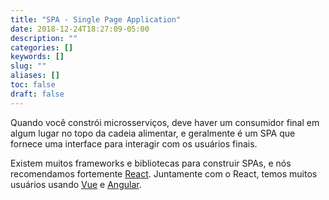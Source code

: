 ```yaml
---
title: "SPA - Single Page Application"
date: 2018-12-24T18:27:09-05:00
description: ""
categories: []
keywords: []
slug: ""
aliases: []
toc: false
draft: false
---
```


Quando você constrói microsserviços, deve haver um consumidor final em algum lugar no topo da cadeia alimentar, e geralmente é um SPA que fornece uma interface para interagir com os usuários finais.

Existem muitos frameworks e bibliotecas para construir SPAs, e nós recomendamos fortemente [React][]. Juntamente com o React, temos muitos usuários usando [Vue][] e [Angular][].

[React]: /consumer/react/
[Vue]: /consumer/vue/
[Angular]: /consumer/angular/

